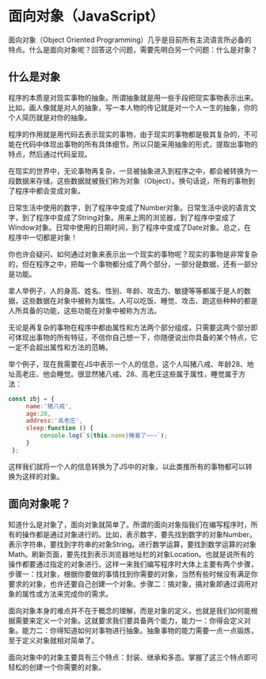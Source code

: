 # 面向对象（JavaScript）

面向对象（Object Oriented Programming）几乎是目前所有主流语言所必备的特点。什么是面向对象呢？回答这个问题，需要先明白另一个问题：什么是对象？

## 什么是对象

程序的本质是对现实事物的抽象。所谓抽象就是用一些手段把现实事物表示出来。比如，画人像就是对人的抽象，写一本人物的传记就是对一个人一生的抽象，你的个人简历就是对你的抽象。

程序的作用就是用代码去表示现实的事物，由于现实的事物都是极其复杂的，不可能在代码中体现出事物的所有具体细节。所以只能采用抽象的形式，提取出事物的特点，然后通过代码呈现。

在现实的世界中，无论事物再复杂，一旦被抽象进入到程序之中，都会被转换为一段数据来存储，这些数据就被我们称为对象（Object）。换句话说，所有的事物到了程序中都会变成对象。

日常生活中使用的数字，到了程序中变成了Number对象。日常生活中说的语言文字，到了程序中变成了String对象。用来上网的浏览器，到了程序中变成了Window对象。日常中使用的日期时间，到了程序中变成了Date对象。总之，在程序中一切都是对象！

你也许会疑问，如何通过对象来表示出一个现实的事物呢？现实的事物是非常复杂的，但在程序之中，把每一个事物都分成了两个部分，一部分是数据，还有一部分是功能。

拿人举例子，人的身高、姓名、性别、年龄、攻击力、敏捷等等都属于是人的数据，这些数据在对象中被称为属性。人可以吃饭、睡觉、攻击、跑这些种种的都是人所具备的功能，这些功能在对象中被称为方法。

无论是再复杂的事物在程序中都由属性和方法两个部分组成，只需要这两个部分即可体现出事物的所有特征，不信你自己想一下，你随便说出你具备的某个特点，它一定不会超出属性和方法的范畴。

举个例子，现在我需要在JS中表示一个人的信息，这个人叫猪八戒、年龄28、地址高老庄、他会睡觉。很显然猪八戒、28、高老庄这些属于属性，睡觉属于方法：

```javascript
const zbj = {
     name:'猪八戒',
     age:28,
     address:'高老庄',
     sleep:function () {
         console.log(`${this.name}睡着了~~~`);
     }
 };
```

这样我们就将一个人的信息转换为了JS中的对象，以此类推所有的事物都可以转换为这样的对象。

## 面向对象呢？

知道什么是对象了，面向对象就简单了。所谓的面向对象指我们在编写程序时，所有的操作都是通过对象进行的。比如，表示数字，要先找到数字的对象Number。表示字符串，要找到字符串的对象String。进行数学运算，要找到数学运算的对象Math。刷新页面，要先找到表示浏览器地址栏的对象Location。也就是说所有的操作都要通过指定的对象进行。这样一来我们编写程序时大体上主要有两个步骤，步骤一：找对象，根据你要做的事情找到你需要的对象，当然有些时候没有满足你要求的对象，也许还要自己创建一个对象。步骤二：搞对象，搞对象即通过调用对象的属性或方法来完成你的需求。

面向对象本身的难点并不在于概念的理解，而是对象的定义，也就是我们如何能根据需要来定义一个对象。这就要求我们要具备两个能力，能力一：你得会定义对象。能力二：你得知道如何对事物进行抽象。抽象事物的能力需要一点一点锻炼，至于定义对象就相对简单了。

面向对象中的对象主要具有三个特点：封装、继承和多态。掌握了这三个特点即可轻松的创建一个你需要的对象。